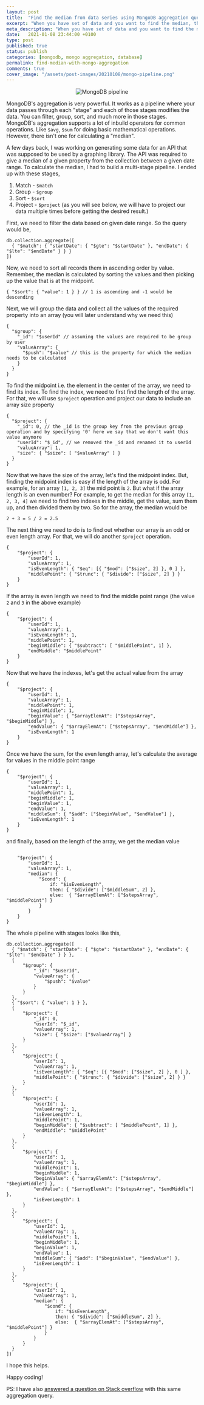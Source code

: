 ```yaml
---
layout: post
title:  "Find the median from data series using MongoDB aggregation query"
excerpt: "When you have set of data and you want to find the median, there is no straightforward way to do it in MongoDB."
meta_description: "When you have set of data and you want to find the median, there is no straightforward way to do it in MongoDB."
date:   2021-01-08 23:44:00 +0100
type: post
published: true
status: publish
categories: [mongodb, mongo aggregation, database]
permalink: find-median-with-mongo-aggregation
comments: true
cover_image: "/assets/post-images/20210108/mongo-pipeline.png"
---
```

<div style="text-align:center; margin-top: 15px;">
  <img src="/assets/post-images/20210108/mongo-pipeline.png" alt="MongoDB pipeline" title="MongoDB pipeline" />
</div>

MongoDB's aggregation is very powerful. It works as a pipeline where your data passes through each "stage" and each of those stages modifies the data. You can filter, group, sort, and much more in those stages. MongoDB's aggregation supports a lot of inbuild operators for common operations. Like `$avg`, `$sum` for doing basic mathematical operations. However, there isn't one for calculating a "median".

A few days back, I was working on generating some data for an API that was supposed to be used by a graphing library. The API was required to give a median of a given property from the collection between a given date range. To calculate the median, I had to build a multi-stage pipeline. I ended up with these stages,

1. Match - `$match`
2. Group - `$group`
3. Sort - `$sort`
4. Project - `$project` (as you will see below, we will have to project our data multiple times before getting the desired result.)

First, we need to filter the data based on given date range. So the query would be,

```
db.collection.aggregate([
  { "$match": { "startDate": { "$gte": "$startDate" }, "endDate": { "$lte": "$endDate" } } }
])
```

Now, we need to sort all records them in ascending order by value. Remember, the median is calculated by sorting the values and then picking up the value that is at the midpoint.

```
{ "$sort": { "value": 1 } } // 1 is ascending and -1 would be descending
```

Next, we will group the data and collect all the values of the required property into an array (you will later understand why we need this)

```
{
  "$group": {
    "_id": "$userId" // assuming the values are required to be group by user
    "valueArray": {
      "$push": "$value" // this is the property for which the median needs to be calculated
    }
  }
}
```



To find the midpoint i.e. the element in the center of the array, we need to find its index. To find the index, we need to first find the length of the array. For that, we will use `$project` operation and project our data to include an array size property

```
{
  "$project": {
    "_id": 0, // the _id is the group key from the previous group operation and by specifying '0' here we say that we don't want this value anymore
    "userId": "$_id", // we removed the _id and renamed it to userId
    "valueArray": 1,
    "size": { "$size": [ "$valueArray" ] }
  }
}
```

Now that we have the size of the array, let's find the midpoint index. But, finding the midpoint index is easy if the length of the array is odd. For example, for an array `[1, 2, 3]` the mid point is `2`. But what if the array length is an even number? For example, to get the median for this array `[1, 2, 3, 4]` we need to find two indexes in the middle, get the value, sum them up, and then divided them by two. So for the array, the median would be

`2 + 3 = 5 / 2 = 2.5`

The next thing we need to do is to find out whether our array is an odd or even length array. For that, we will do another `$project` operation.

```
{
    "$project": {
        "userId": 1,
        "valueArray": 1,
        "isEvenLength": { "$eq": [{ "$mod": ["$size", 2] }, 0 ] },
        "middlePoint": { "$trunc": { "$divide": ["$size", 2] } }
    }
}
```

If the array is even length we need to find the middle point range (the value `2` and `3` in the above example)

```
{
    "$project": {
        "userId": 1,
        "valueArray": 1,
        "isEvenLength": 1,
        "middlePoint": 1,
        "beginMiddle": { "$subtract": [ "$middlePoint", 1] },
        "endMiddle": "$middlePoint"
    }
}
```

Now that we have the indexes, let's get the actual value from the array

```
{
    "$project": {
        "userId": 1,
        "valueArray": 1,
        "middlePoint": 1,
        "beginMiddle": 1,
        "beginValue": { "$arrayElemAt": ["$stepsArray", "$beginMiddle"] },
        "endValue": { "$arrayElemAt": ["$stepsArray", "$endMiddle"] },
        "isEvenLength": 1
    }
}
```

Once we have the sum, for the even length array, let's calculate the average for values in the middle point range

```
{
    "$project": {
        "userId": 1,
        "valueArray": 1,
        "middlePoint": 1,
        "beginMiddle": 1,
        "beginValue": 1,
        "endValue": 1,
        "middleSum": { "$add": ["$beginValue", "$endValue"] },
        "isEvenLength": 1
    }
}
```

and finally, based on the length of the array, we get the median value

```

    "$project": {
        "userId": 1,
        "valueArray": 1,
        "median": {
            "$cond": {
                if: "$isEvenLength",
                then: { "$divide": ["$middleSum", 2] },
                else:  { "$arrayElemAt": ["$stepsArray", "$middlePoint"] }
            }
        }
    }
}
```

The whole pipeline with stages looks like this,

```
db.collection.aggregate([
  { "$match": { "startDate": { "$gte": "$startDate" }, "endDate": { "$lte": "$endDate" } } },
  {
      "$group": {
          "_id": "$userId",
          "valueArray": {
              "$push": "$value"
          }
      }
  },
  { "$sort": { "value": 1 } },
  {
      "$project": {
          "_id": 0,
          "userId": "$_id",
          "valueArray": 1,
          "size": { "$size": ["$valueArray"] }
      }
  },
  {
      "$project": {
          "userId": 1,
          "valueArray": 1,
          "isEvenLength": { "$eq": [{ "$mod": ["$size", 2] }, 0 ] },
          "middlePoint": { "$trunc": { "$divide": ["$size", 2] } }
      }
  },
  {
      "$project": {
          "userId": 1,
          "valueArray": 1,
          "isEvenLength": 1,
          "middlePoint": 1,
          "beginMiddle": { "$subtract": [ "$middlePoint", 1] },
          "endMiddle": "$middlePoint"
      }
  },
  {
      "$project": {
          "userId": 1,
          "valueArray": 1,
          "middlePoint": 1,
          "beginMiddle": 1,
          "beginValue": { "$arrayElemAt": ["$stepsArray", "$beginMiddle"] },
          "endValue": { "$arrayElemAt": ["$stepsArray", "$endMiddle"] },
          "isEvenLength": 1
      }
  },
  {
      "$project": {
          "userId": 1,
          "valueArray": 1,
          "middlePoint": 1,
          "beginMiddle": 1,
          "beginValue": 1,
          "endValue": 1,
          "middleSum": { "$add": ["$beginValue", "$endValue"] },
          "isEvenLength": 1
      }
  },
  {
      "$project": {
          "userId": 1,
          "valueArray": 1,
          "median": {
              "$cond": {
                  if: "$isEvenLength",
                  then: { "$divide": ["$middleSum", 2] },
                  else:  { "$arrayElemAt": ["$stepsArray", "$middlePoint"] }
              }
          }
      }
  }
])
```

I hope this helps.

Happy coding!

PS: I have also <a href="https://stackoverflow.com/questions/20456095/calculate-the-median-in-mongodb-aggregation-framework/55830041#answer-55830041" target="_blank">answered a question on Stack overflow</a> with this same aggregation query.


